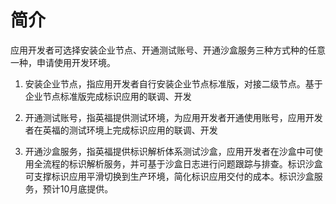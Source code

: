 # 简介

应用开发者可选择安装企业节点、开通测试账号、开通沙盒服务三种方式种的任意一种，申请使用开发环境。

1. 安装企业节点，指应用开发者自行安装企业节点标准版，对接二级节点。基于企业节点标准版完成标识应用的联调、开发

2. 开通测试账号，指英福提供测试环境，为应用开发者开通使用账号，应用开发者在英福的测试环境上完成标识应用的联调、开发

3. 开通沙盒服务，指英福提供标识解析体系测试沙盒，应用开发者在沙盒中可使用全流程的标识解析服务，并可基于沙盒日志进行问题跟踪与排查。标识沙盒可支撑标识应用平滑切换到生产环境，简化标识应用交付的成本。标识沙盒服务，预计10月底提供。



